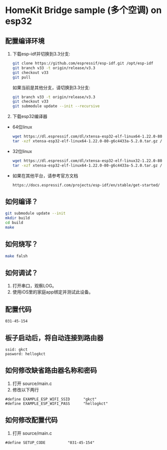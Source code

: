 # HomeKit Bridge sample (多个空调) on esp32

## 配置编译环境
1. 下载esp-idf并切换到3.3分支:

   ```bash
   git clone https://github.com/espressif/esp-idf.git /opt/esp-idf
   git branch v33 -t origin/release/v3.3
   git checkout v33
   git pull
    ```

   如果当前是其他分支，请切换到3.3分支:

   ```bash
   git branch v33 -t origin/release/v3.3
   git checkout v33
   git submodule update --init --recursive
   ```


2. 下载esp32编译器

* 64位linux

  ```bash
  wget https://dl.espressif.com/dl/xtensa-esp32-elf-linux64-1.22.0-80-g6c4433a-5.2.0.tar.gz
  tar -xzf xtensa-esp32-elf-linux64-1.22.0-80-g6c4433a-5.2.0.tar.gz /opt/
  ```

* 32位linux

  ```bash
  wget https://dl.espressif.com/dl/xtensa-esp32-elf-linux32-1.22.0-80-g6c4433a-5.2.0.tar.gz
  tar -xzf xtensa-esp32-elf-linux64-1.22.0-80-g6c4433a-5.2.0.tar.gz /opt/
  ```

* 如果在其他平台，请参考官方文档

  ```
  https://docs.espressif.com/projects/esp-idf/en/stable/get-started/
  ```

  

## 如何编译？
```bash
git submodule update --init
mkdir build
cd build
make
```

## 如何烧写？ 
```bash
make falsh
```

## 如何调试？
1. 打开串口，观察LOG。
2. 使用iOS里的家庭app绑定并测试此设备。

## 配置代码
```
031-45-154
```

## 板子启动后，将自动连接到路由器
```
ssid: gkct
pasword: hellogkct
```

## 如何修改缺省路由器名称和密码
1. 打开 source/main.c
2. 修改以下两行
```
#define EXAMPLE_ESP_WIFI_SSID      "gkct"
#define EXAMPLE_ESP_WIFI_PASS      "hellogkct"
```

## 如何修改配置代码
1. 打开 source/main.c
```
#define SETUP_CODE          "031-45-154"
```

